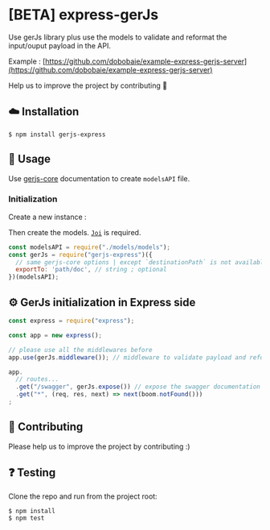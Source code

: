 # [BETA] express-gerJs
Use gerJs library plus use the models to validate and reformat the input/ouput payload in the API.

Example : [https://github.com/dobobaie/example-express-gerjs-server](https://github.com/dobobaie/example-express-gerjs-server)  

Help us to improve the project by contributing 👥  

## ☁️ Installation

```
$ npm install gerjs-express
```

## 📝 Usage

Use [gerjs-core](https://github.com/dobobaie/gerJs) documentation to create `modelsAPI` file. 

### Initialization

Create a new instance :
  
Then create the models. [`Joi`](https://hapi.dev/family/joi/) is required. 

``` js
const modelsAPI = require("./models/models");
const gerJs = require("gerjs-express")({
  // same gerjs-core options | except `destinationPath` is not available
  exportTo: 'path/doc', // string ; optional
})(modelsAPI);
```

## ⚙️ GerJs initialization in Express side

``` js
const express = require("express");

const app = new express();

// please use all the middlewares before
app.use(gerJs.middleware()); // middleware to validate payload and reformat reponse | required

app.
  // routes...
  .get("/swagger", gerJs.expose()) // expose the swagger documentation | optional
  .get("*", (req, res, next) => next(boom.notFound()))
;

```

## 👥 Contributing

Please help us to improve the project by contributing :)  

## ❓️ Testing

Clone the repo and run from the project root:

```
$ npm install
$ npm test
```
